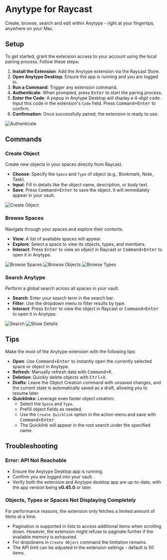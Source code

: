 # Anytype for Raycast

Create, browse, search and edit within Anytype - right at your fingertips, anywhere on your Mac.

## Setup

To get started, grant the extension access to your account using the local pairing process. Follow these steps:

1. **Install the Extension**: Add the Anytype extension via the Raycast Store.
2. **Open Anytype Desktop**: Ensure the app is running and you are logged in.
3. **Run a Command**: Trigger any extension command.
4. **Authenticate**: When prompted, press <kbd>Enter</kbd> to start the pairing process.
5. **Enter the Code**: A popup in Anytype Desktop will display a 4-digit code. Input this code in the extension's `Code` field. Press <kbd><kbd>Command</kbd>+<kbd>Enter</kbd></kbd> to confirm.
6. **Confirmation**: Once successfully paired, the extension is ready to use.

![Authenticate](./metadata/anytype-7.png)

## Commands

### Create Object

Create new objects in your spaces directly from Raycast.

- **Choose**: Specify the `Space` and `Type` of object (e.g., Bookmark, Note, Task).
- **Input**: Fill in details like the object name, description, or body text.
- **Save**: Press <kbd><kbd>Command</kbd>+<kbd>Enter</kbd></kbd> to save the object. It will immediately appear in your vault.

![Create Object](./metadata/anytype-3.png)

### Browse Spaces

Navigate through your spaces and explore their contents.

- **View**: A list of available spaces will appear.
- **Explore**: Select a space to view its objects, types, and members.
- **Interact**: Press <kbd>Enter</kbd> to view an object in Raycast or <kbd><kbd>Command</kbd>+<kbd>Enter</kbd></kbd> to open it in Anytype.

![Browse Spaces](./metadata/anytype-1.png)
![Browse Objects](./metadata/anytype-2.png)
![Browse Types](./metadata/anytype-6.png)

### Search Anytype

Perform a global search across all spaces in your vault.

- **Search**: Enter your search term in the search bar.
- **Filter**: Use the dropdown menu to filter results by type.
- **Interact**: Press <kbd>Enter</kbd> to view the object in Raycast or <kbd><kbd>Command</kbd>+<kbd>Enter</kbd></kbd> to open it in Anytype.

![Search](./metadata/anytype-4.png)
![Show Details](./metadata/anytype-5.png)

## Tips

Make the most of the Anytype extension with the following tips:

- **Open**: Use <kbd><kbd>Command</kbd>+<kbd>Enter</kbd></kbd> to instantly open the currently selected space or object in Anytype.
- **Refresh**: Manually refresh data with <kbd><kbd>Command</kbd>+<kbd>R</kbd></kbd>.
- **Deletion**: Quickly delete objects with <kbd><kbd>Ctrl</kbd>+<kbd>X</kbd></kbd>.
- **Drafts**: Leave the Object Creation command with unsaved changes, and the current state is automatically saved as a draft, allowing you to resume later.
- **Quicklinks**: Leverage even faster object creation:
  - Select the `Space` and `Type`.
  - Prefill object fields as needed.
  - Use the `Create Quicklink` option in the action menu and save with <kbd><kbd>Command</kbd>+<kbd>Enter</kbd></kbd>.
  - The Quicklink will appear in the root search under the specified name.

## Troubleshooting

### Error: API Not Reachable

- Ensure the Anytype Desktop app is running.
- Confirm you are logged into your vault.
- Verify both the extension and Anytype desktop app are up-to-date, with the app version being **v0.45.0** or later.

### Objects, Types or Spaces Not Displaying Completely

For performance reasons, the extension only fetches a limited amount of items at a time.

- Pagination is supported in lists to access additional items when scrolling down. However, the extension might refuse to paginate further if the available memory is exhausted.
- For dropdowns in `Create Object` command the limitation remains.
- The API limit can be adjusted in the extension settings - default is 50 items.
